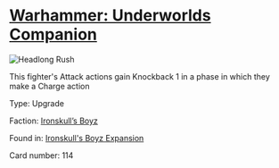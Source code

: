 # [Warhammer: Underworlds Companion](https://guidokessels.github.io/wh-underworlds)

  

![Headlong Rush](https://warhammerunderworlds.com/wp-content/uploads/sites/6/2017/12/114_ENG-Headlong-Rush.png)

This fighter's Attack actions gain Knockback 1 in a phase in which they make a Charge action

Type: Upgrade

Faction: [Ironskull’s Boyz](https://guidokessels.github.io/wh-underworlds/factions/ironskulls-boyz)

Found in: [Ironskull's Boyz Expansion](https://guidokessels.github.io/wh-underworlds/locations/ironskulls-boyz-expansion)

Card number: 114
